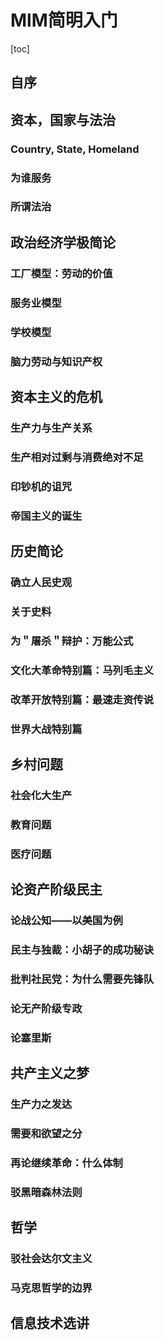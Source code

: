 # MlM简明入门
[toc]
## 自序

## 资本，国家与法治

### Country, State, Homeland

### 为谁服务

### 所谓法治

## 政治经济学极简论

### 工厂模型：劳动的价值

### 服务业模型

### 学校模型

### 脑力劳动与知识产权

## 资本主义的危机

### 生产力与生产关系

### 生产相对过剩与消费绝对不足

### 印钞机的诅咒

### 帝国主义的诞生

## 历史简论

### 确立人民史观

### 关于史料

### 为＂屠杀＂辩护：万能公式

### 文化大革命特别篇：马列毛主义

### 改革开放特别篇：最速走资传说

### 世界大战特别篇

## 乡村问题

### 社会化大生产

### 教育问题

### 医疗问题

## 论资产阶级民主

### 论战公知——以美国为例

### 民主与独裁：小胡子的成功秘诀

### 批判社民党：为什么需要先锋队

### 论无产阶级专政

### 论塞里斯

## 共产主义之梦

### 生产力之发达

### 需要和欲望之分

### 再论继续革命：什么体制

### 驳黑暗森林法则

## 哲学

### 驳社会达尔文主义

### 马克思哲学的边界

## 信息技术选讲


<!--stackedit_data:
eyJoaXN0b3J5IjpbLTE2ODU0NDI4NjcsLTE5MDE5NjUyOTIsLT
E5MTc0MDM5MzAsLTMxNDI1NjI3MSwtMTIxOTk3ODM0MiwtMTEx
NDkxMzM1OF19
-->